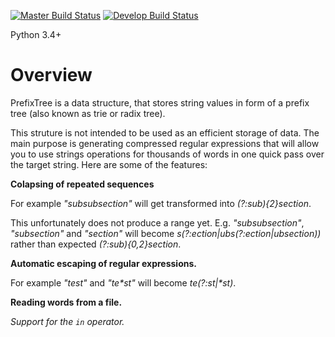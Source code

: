 [![Master Build Status](https://travis-ci.org/radeklat/words-to-regular-expression.svg?branch=master)](https://travis-ci.org/radeklat/words-to-regular-expression)
[![Develop Build Status](https://travis-ci.org/radeklat/words-to-regular-expression.svg?branch=develop)](https://travis-ci.org/radeklat/words-to-regular-expression)

Python 3.4+

Overview
========

PrefixTree is a data structure, that stores string values in form of a prefix
tree (also known as trie or radix tree).

This struture is not intended to be
used as an efficient storage of data. The main purpose is generating compressed
regular expressions that will allow you to use strings operations for thousands
of words in one quick pass over the target string. Here are some of the
features:

**Colapsing of repeated sequences**

For example _"subsubsection"_ will get transformed into _(?:sub){2}section_.

This unfortunately does not produce a
range yet. E.g. _"subsubsection"_, _"subsection"_ and _"section"_ will become
_s(?:ection|ubs(?:ection|ubsection))_ rather than expected
_(?:sub){0,2}section_.

**Automatic escaping of regular expressions.**
  
For example _"test"_ and _"te*st"_ will become _te(?:st|\*st)_.

**Reading words from a file.**

**Support for the* `in` *operator.**